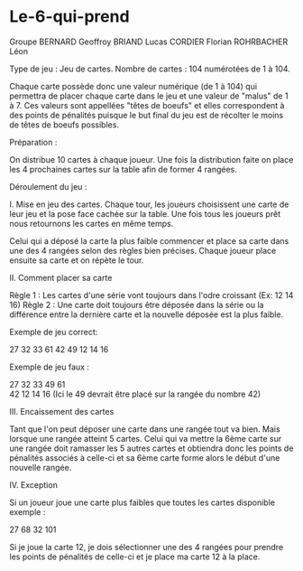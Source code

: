 # Le-6-qui-prend
Groupe BERNARD Geoffroy BRIAND Lucas CORDIER Florian ROHRBACHER Léon


Type de jeu : Jeu de cartes.
Nombre de cartes : 104 numérotées de 1 à 104.

Chaque carte possède donc une valeur numérique (de 1 à 104) qui permettra de placer chaque carte dans le jeu et une valeur de "malus" de 1 à 7. Ces valeurs sont appellées "têtes de boeufs" et elles correspondent à des points de pénalités puisque le but final du jeu est de récolter le moins de têtes de boeufs possibles.

Préparation :

On distribue 10 cartes à chaque joueur. Une fois la distribution faite on place les 4 prochaines cartes sur la table afin de former 4 rangées.

Déroulement du jeu :

I. Mise en jeu des cartes.
Chaque tour, les joueurs choisissent une carte de leur jeu et la pose face cachée sur la table. Une fois tous les joueurs prêt nous retournons les cartes en même temps.

Celui qui a déposé la carte la plus faible commencer et place sa carte dans une des 4 rangées selon des règles bien précises. Chaque joueur place ensuite sa carte et on répète le tour.


II. Comment placer sa carte

Règle 1 : Les cartes d'une série vont toujours dans l'odre croissant (Ex: 12 14 16)
Règle 2 : Une carte doit toujours être déposée dans la série ou la différence entre la dernière carte et la nouvelle déposée est la plus faible.


Exemple de jeu correct: 


27  32  33 
61
42  49
12  14  16


Exemple de jeu faux : 

27  32  33  49
61  
42
12  14  16
(Ici le 49 devrait être placé sur la rangée du nombre 42)


III. Encaissement des cartes

Tant que l'on peut déposer une carte dans une rangée tout va bien. 
Mais lorsque une rangée atteint 5 cartes. Celui qui va mettre la 6ème carte sur une rangée doit ramasser les 5 autres cartes et obtiendra donc les points de pénalités associés à celle-ci et sa 6ème carte forme alors le début d'une nouvelle rangée.


IV. Exception

Si un joueur joue une carte plus faibles que toutes les cartes disponible exemple :

27
68
32
101

Si je joue la carte 12, je dois sélectionner une des 4 rangées pour prendre les points de pénalités de celle-ci et je place ma carte 12 à la place.